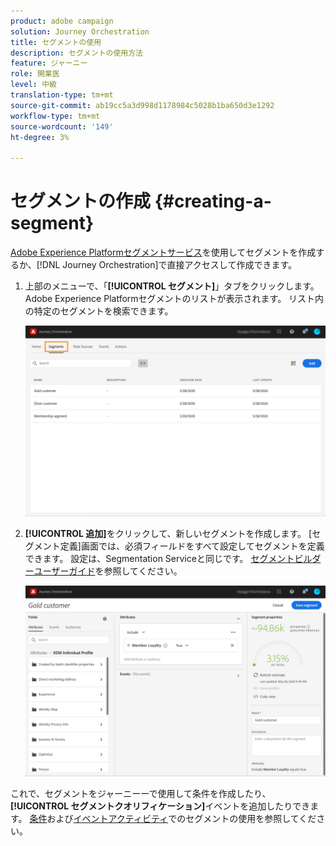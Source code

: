 ```yaml
---
product: adobe campaign
solution: Journey Orchestration
title: セグメントの使用
description: セグメントの使用方法
feature: ジャーニー
role: 開業医
level: 中級
translation-type: tm+mt
source-git-commit: ab19cc5a3d998d1178984c5028b1ba650d3e1292
workflow-type: tm+mt
source-wordcount: '149'
ht-degree: 3%

---
```




# セグメントの作成 {#creating-a-segment}

[Adobe Experience Platformセグメントサービス](https://docs.adobe.com/content/help/en/experience-platform/segmentation/home.html)を使用してセグメントを作成するか、[!DNL Journey Orchestration]で直接アクセスして作成できます。

1. 上部のメニューで、「**[!UICONTROL セグメント]**」タブをクリックします。 Adobe Experience Platformセグメントのリストが表示されます。 リスト内の特定のセグメントを検索できます。

   ![](../assets/segment1.png)

1. **[!UICONTROL 追加]**&#x200B;をクリックして、新しいセグメントを作成します。 [セグメント定義]画面では、必須フィールドをすべて設定してセグメントを定義できます。 設定は、Segmentation Serviceと同じです。 [セグメントビルダーユーザーガイド](https://docs.adobe.com/content/help/en/experience-platform/segmentation/ui/overview.html)を参照してください。

   ![](../assets/segment2.png)

これで、セグメントをジャーニーーで使用して条件を作成したり、**[!UICONTROL セグメントクオリフィケーション]**&#x200B;イベントを追加したりできます。 [条件](../segment/using-a-segment.md)および[イベントアクティビティ](../building-journeys/segment-qualification-events.md)でのセグメントの使用を参照してください。